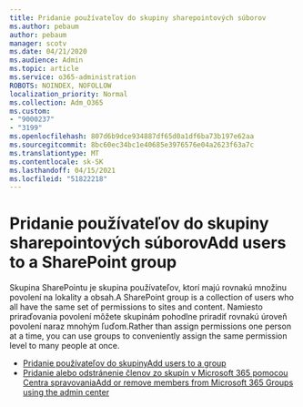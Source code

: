 ```yaml
---
title: Pridanie používateľov do skupiny sharepointových súborov
ms.author: pebaum
author: pebaum
manager: scotv
ms.date: 04/21/2020
ms.audience: Admin
ms.topic: article
ms.service: o365-administration
ROBOTS: NOINDEX, NOFOLLOW
localization_priority: Normal
ms.collection: Adm_O365
ms.custom:
- "9000237"
- "3199"
ms.openlocfilehash: 807d6b9dce934887df65d0a1df6ba73b197e62aa
ms.sourcegitcommit: 8bc60ec34bc1e40685e3976576e04a2623f63a7c
ms.translationtype: MT
ms.contentlocale: sk-SK
ms.lasthandoff: 04/15/2021
ms.locfileid: "51822218"
---
```

# <a name="add-users-to-a-sharepoint-group"></a><span data-ttu-id="b78da-102">Pridanie používateľov do skupiny sharepointových súborov</span><span class="sxs-lookup"><span data-stu-id="b78da-102">Add users to a SharePoint group</span></span>

<span data-ttu-id="b78da-103">Skupina SharePointu je skupina používateľov, ktorí majú rovnakú množinu povolení na lokality a obsah.</span><span class="sxs-lookup"><span data-stu-id="b78da-103">A SharePoint group is a collection of users who all have the same set of permissions to sites and content.</span></span> <span data-ttu-id="b78da-104">Namiesto priraďovania povolení môžete skupinám pohodlne priradiť rovnakú úroveň povolení naraz mnohým ľuďom.</span><span class="sxs-lookup"><span data-stu-id="b78da-104">Rather than assign permissions one person at a time, you can use groups to conveniently assign the same permission level to many people at once.</span></span>

- [<span data-ttu-id="b78da-105">Pridanie používateľov do skupiny</span><span class="sxs-lookup"><span data-stu-id="b78da-105">Add users to a group</span></span>](https://docs.microsoft.com/sharepoint/customize-sharepoint-site-permissions#add-users-to-a-group)
- [<span data-ttu-id="b78da-106">Pridanie alebo odstránenie členov zo skupín v Microsoft 365 pomocou Centra spravovania</span><span class="sxs-lookup"><span data-stu-id="b78da-106">Add or remove members from Microsoft 365 Groups using the admin center</span></span>](https://docs.microsoft.com/microsoft-365/admin/create-groups/add-or-remove-members-from-groups)